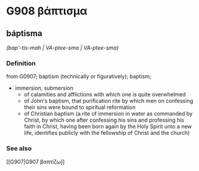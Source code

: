 # G908 βάπτισμα

## báptisma

_(bap'-tis-mah | VA-ptee-sma | VA-ptee-sma)_

### Definition

from G0907; baptism (technically or figuratively); baptism; 

- immersion, submersion
  - of calamities and afflictions with which one is quite overwhelmed
  - of John's baptism, that purification rite by which men on confessing their sins were bound to spiritual reformation
  - of Christian baptism (a rite of immersion in water as commanded by Christ, by which one after confessing his sins and professing his faith in Christ, having been born again by the Holy Spirit unto a new life, identifies publicly with the fellowship of Christ and the church)

### See also

[[G907|G907 βαπτίζω]]
